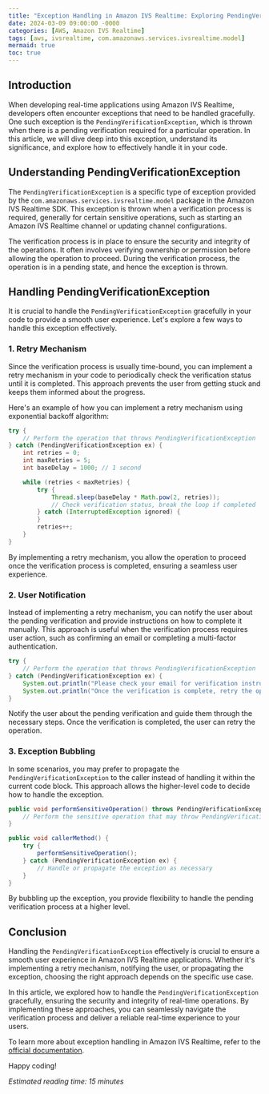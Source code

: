 ```yaml
---
title: "Exception Handling in Amazon IVS Realtime: Exploring PendingVerificationException"
date: 2024-03-09 09:00:00 -0000
categories: [AWS, Amazon IVS Realtime]
tags: [aws, ivsrealtime, com.amazonaws.services.ivsrealtime.model]
mermaid: true
toc: true
---
```



## Introduction

When developing real-time applications using Amazon IVS Realtime, developers often encounter exceptions that need to be handled gracefully. One such exception is the `PendingVerificationException`, which is thrown when there is a pending verification required for a particular operation. In this article, we will dive deep into this exception, understand its significance, and explore how to effectively handle it in your code.

## Understanding PendingVerificationException

The `PendingVerificationException` is a specific type of exception provided by the `com.amazonaws.services.ivsrealtime.model` package in the Amazon IVS Realtime SDK. This exception is thrown when a verification process is required, generally for certain sensitive operations, such as starting an Amazon IVS Realtime channel or updating channel configurations.

The verification process is in place to ensure the security and integrity of the operations. It often involves verifying ownership or permission before allowing the operation to proceed. During the verification process, the operation is in a pending state, and hence the exception is thrown.

## Handling PendingVerificationException

It is crucial to handle the `PendingVerificationException` gracefully in your code to provide a smooth user experience. Let's explore a few ways to handle this exception effectively.

### 1. Retry Mechanism

Since the verification process is usually time-bound, you can implement a retry mechanism in your code to periodically check the verification status until it is completed. This approach prevents the user from getting stuck and keeps them informed about the progress.

Here's an example of how you can implement a retry mechanism using exponential backoff algorithm:

```java
try {
    // Perform the operation that throws PendingVerificationException
} catch (PendingVerificationException ex) {
    int retries = 0;
    int maxRetries = 5;
    int baseDelay = 1000; // 1 second

    while (retries < maxRetries) {
        try {
            Thread.sleep(baseDelay * Math.pow(2, retries));
            // Check verification status, break the loop if completed
        } catch (InterruptedException ignored) {
        }
        retries++;
    }
}
```

By implementing a retry mechanism, you allow the operation to proceed once the verification process is completed, ensuring a seamless user experience.

### 2. User Notification

Instead of implementing a retry mechanism, you can notify the user about the pending verification and provide instructions on how to complete it manually. This approach is useful when the verification process requires user action, such as confirming an email or completing a multi-factor authentication.

```java
try {
    // Perform the operation that throws PendingVerificationException
} catch (PendingVerificationException ex) {
    System.out.println("Please check your email for verification instructions.");
    System.out.println("Once the verification is complete, retry the operation.");
}
```

Notify the user about the pending verification and guide them through the necessary steps. Once the verification is completed, the user can retry the operation.

### 3. Exception Bubbling

In some scenarios, you may prefer to propagate the `PendingVerificationException` to the caller instead of handling it within the current code block. This approach allows the higher-level code to decide how to handle the exception.

```java
public void performSensitiveOperation() throws PendingVerificationException {
    // Perform the sensitive operation that may throw PendingVerificationException
}

public void callerMethod() {
    try {
        performSensitiveOperation();
    } catch (PendingVerificationException ex) {
        // Handle or propagate the exception as necessary
    }
}
```

By bubbling up the exception, you provide flexibility to handle the pending verification process at a higher level.

## Conclusion

Handling the `PendingVerificationException` effectively is crucial to ensure a smooth user experience in Amazon IVS Realtime applications. Whether it's implementing a retry mechanism, notifying the user, or propagating the exception, choosing the right approach depends on the specific use case.

In this article, we explored how to handle the `PendingVerificationException` gracefully, ensuring the security and integrity of real-time operations. By implementing these approaches, you can seamlessly navigate the verification process and deliver a reliable real-time experience to your users.

To learn more about exception handling in Amazon IVS Realtime, refer to the [official documentation](https://docs.aws.amazon.com/sdk-for-java/v1/developer-guide/examples-ivs-exceptions.html).

Happy coding!

*Estimated reading time: 15 minutes*